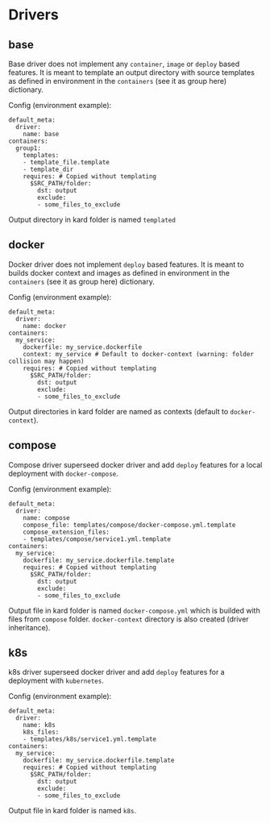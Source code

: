 # Drivers

## base

Base driver does not implement any `container`, `image` or `deploy` based features. It is meant to template an output directory with source templates as defined in environment in the `containers` (see it as group here) dictionary.

Config (environment example):
```
default_meta:
  driver:
    name: base
containers:
  group1:
    templates:
    - template_file.template
    - template_dir
    requires: # Copied without templating
      $SRC_PATH/folder:
        dst: output
        exclude:
        - some_files_to_exclude
```

Output directory in kard folder is named `templated`

## docker

Docker driver does not implement `deploy` based features. It is meant to builds docker context and images as defined in environment in the `containers` (see it as group here) dictionary.

Config (environment example):
```
default_meta:
  driver:
    name: docker
containers:
  my_service:
    dockerfile: my_service.dockerfile
    context: my_service # Default to docker-context (warning: folder collision may happen)
    requires: # Copied without templating
      $SRC_PATH/folder:
        dst: output
        exclude:
        - some_files_to_exclude
```

Output directories in kard folder are named as contexts (default to `docker-context`).

## compose

Compose driver superseed docker driver and add `deploy` features for a local deployment with `docker-compose`.

Config (environment example):
```
default_meta:
  driver:
    name: compose
    compose_file: templates/compose/docker-compose.yml.template
    compose_extension_files:
    - templates/compose/service1.yml.template
containers:
  my_service:
    dockerfile: my_service.dockerfile.template
    requires: # Copied without templating
      $SRC_PATH/folder:
        dst: output
        exclude:
        - some_files_to_exclude
```

Output file in kard folder is named `docker-compose.yml` which is builded with files from `compose` folder.
`docker-context` directory is also created (driver inheritance).

## k8s

k8s driver superseed docker driver and add `deploy` features for a deployment with `kubernetes`.

Config (environment example):
```
default_meta:
  driver:
    name: k8s
    k8s_files:
    - templates/k8s/service1.yml.template
containers:
  my_service:
    dockerfile: my_service.dockerfile.template
    requires: # Copied without templating
      $SRC_PATH/folder:
        dst: output
        exclude:
        - some_files_to_exclude
```

Output file in kard folder is named `k8s`.